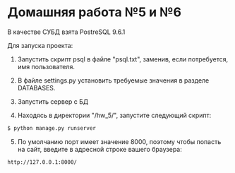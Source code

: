 Домашняя работа №5 и №6
========================
В качестве СУБД взята PostreSQL 9.6.1

Для запуска проекта:

1. Запустить скрипт psql в файле "psql.txt", заменив, если потребуется, имя пользователя.

2. В файле settings.py установить требуемые значения в разделе DATABASES.

3. Запустить сервер с БД

4. Находясь в директории "/hw_5/", запустите следующий скрипт:
```bash
$ python manage.py runserver
```

5. По умолчанию порт имеет значение 8000, поэтому чтобы попасть на сайт, введите в адресной строке вашего браузера:
```
http://127.0.0.1:8000/
```